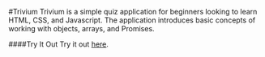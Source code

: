 #Trivium
Trivium is a simple quiz application for beginners looking to learn HTML, CSS, and Javascript. The application introduces basic concepts of working with objects, arrays, and Promises.

####Try It Out
Try it out [here](https://xnodeoncode.github.io/trivium/src/).
